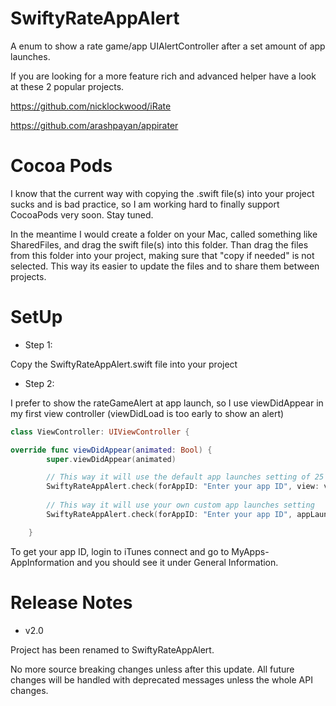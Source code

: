 # SwiftyRateAppAlert

A enum to show a rate game/app UIAlertController after a set amount of app launches.

If you are looking for a more feature rich and advanced helper have a look at these 2 popular projects.

https://github.com/nicklockwood/iRate

https://github.com/arashpayan/appirater

# Cocoa Pods

I know that the current way with copying the .swift file(s) into your project sucks and is bad practice, so I am working hard to finally support CocoaPods very soon. Stay tuned.

In the meantime I would create a folder on your Mac, called something like SharedFiles, and drag the swift file(s) into this folder. Than drag the files from this folder into your project, making sure that "copy if needed" is not selected. This way its easier to update the files and to share them between projects.

# SetUp

- Step 1:

Copy the SwiftyRateAppAlert.swift file into your project

- Step 2:

I prefer to show the rateGameAlert at app launch, so I use viewDidAppear in my first view controller (viewDidLoad is too early to show an alert)

```swift
class ViewController: UIViewController {

override func viewDidAppear(animated: Bool) {
        super.viewDidAppear(animated)

        // This way it will use the default app launches setting of 25
        SwiftyRateAppAlert.check(forAppID: "Enter your app ID", view: view)
        
        // This way it will use your own custom app launches setting
        SwiftyRateAppAlert.check(forAppID: "Enter your app ID", appLaunchesUntilAlert: 5, view: view) 

    }
```

To get your app ID, login to iTunes connect and go to MyApps-AppInformation and you should see it under General Information.

# Release Notes

- v2.0

Project has been renamed to SwiftyRateAppAlert.

No more source breaking changes unless after this update. All future changes will be handled with deprecated messages unless the whole API changes.
